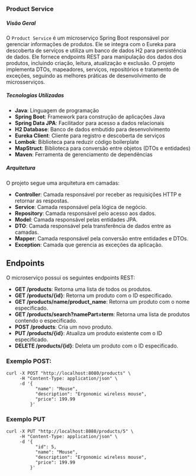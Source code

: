 ### Product Service

##### Visão Geral

O `Product Service` é um microserviço Spring Boot responsável por gerenciar informações de produtos. Ele se integra com o Eureka para descoberta de serviços e utiliza um banco de dados H2 para persistência de dados. Ele fornece endpoints REST para manipulação dos dados dos produtos, incluindo criação, leitura, atualização e exclusão. O projeto implementa DTOs, mapeadores, serviços, repositórios e tratamento de exceções, seguindo as melhores práticas de desenvolvimento de microsserviços.

##### Tecnologias Utilizadas

*   **Java**: Linguagem de programação
*   **Spring Boot**: Framework para construção de aplicações Java
*   **Spring Data JPA**: Facilitador para acesso a dados relacionais
*   **H2 Database**: Banco de dados embutido para desenvolvimento
*   **Eureka Client**: Cliente para registro e descoberta de serviços
*   **Lombok**: Biblioteca para reduzir código boilerplate
*   **MapStruct**: Biblioteca para conversão entre objetos (DTOs e entidades)
*   **Maven**: Ferramenta de gerenciamento de dependências

##### Arquitetura

O projeto segue uma arquitetura em camadas:

*   **Controller**: Camada responsável por receber as requisições HTTP e retornar as respostas.
*   **Service**: Camada responsável pela lógica de negócio.
*   **Repository**: Camada responsável pelo acesso aos dados.
*   **Model**: Camada responsável pelas entidades JPA.
*   **DTO**: Camada responsável pela transferência de dados entre as camadas.
*   **Mapper**: Camada responsável pela conversão entre entidades e DTOs.
*	**Exception**: Camada que gerencia as exceções da aplicação.

## Endpoints

O microserviço possui os seguintes endpoints REST:

*   **GET /products**: Retorna uma lista de todos os produtos.
*   **GET /products/{id}**: Retorna um produto com o ID especificado.
*   **GET /products/name/product_name**: Retorna um produto com o nome especificado.
*   **GET /products/search?namePart=term**: Retorna uma lista de produtos contendo o especificado.
*   **POST /products**: Cria um novo produto.
*   **PUT /products/{id}**: Atualiza um produto existente com o ID especificado.
*   **DELETE /products/{id}**: Deleta um produto com o ID especificado.

### Exemplo POST:
```
curl -X POST "http://localhost:8080/products" \
     -H "Content-Type: application/json" \
     -d '{
           "name": "Mouse",
           "description": "Ergonomic wireless mouse",
           "price": 199.99
         }'
```
### Exemplo PUT
```
curl -X PUT "http://localhost:8080/products/5" \
     -H "Content-Type: application/json" \
     -d '{
           "id": 5,
           "name": "Mouse",
           "description": "Ergonomic wireless mouse",
           "price": 199.99
         }'
         
```